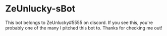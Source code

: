 # ZeUnlucky-sBot


This bot belongs to ZeUnlucky#5555 on discord. If you see this, you're probably one of the many I pitched this bot to. Thanks for checking me out!
